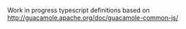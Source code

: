Work in progress typescript definitions based on http://guacamole.apache.org/doc/guacamole-common-js/
